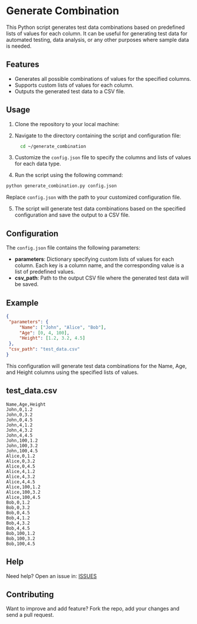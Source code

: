 # Generate Combination

This Python script generates test data combinations based on predefined lists of values for each column. It can be useful for generating test data for automated testing, data analysis, or any other purposes where sample data is needed.

## Features

- Generates all possible combinations of values for the specified columns.
- Supports custom lists of values for each column.
- Outputs the generated test data to a CSV file.

## Usage

1. Clone the repository to your local machine:


2. Navigate to the directory containing the script and configuration file:

   ```bash
     cd ~/generate_combination
   ```


4. Customize the `config.json` file to specify the columns and lists of values for each data type.

5. Run the script using the following command:

```python
python generate_combination.py config.json
```


Replace `config.json` with the path to your customized configuration file.

5. The script will generate test data combinations based on the specified configuration and save the output to a CSV file.

## Configuration

The `config.json` file contains the following parameters:

- **parameters**: Dictionary specifying custom lists of values for each column. Each key is a column name, and the corresponding value is a list of predefined values.
- **csv_path**: Path to the output CSV file where the generated test data will be saved.

## Example

```json
{
 "parameters": {
     "Name": ["John", "Alice", "Bob"],
     "Age": [0, 4, 100],
     "Height": [1.2, 3.2, 4.5]
 },
 "csv_path": "test_data.csv"
}
```
This configuration will generate test data combinations for the Name, Age, and Height columns using the specified lists of values.


## test_data.csv
```csv
Name,Age,Height
John,0,1.2
John,0,3.2
John,0,4.5
John,4,1.2
John,4,3.2
John,4,4.5
John,100,1.2
John,100,3.2
John,100,4.5
Alice,0,1.2
Alice,0,3.2
Alice,0,4.5
Alice,4,1.2
Alice,4,3.2
Alice,4,4.5
Alice,100,1.2
Alice,100,3.2
Alice,100,4.5
Bob,0,1.2
Bob,0,3.2
Bob,0,4.5
Bob,4,1.2
Bob,4,3.2
Bob,4,4.5
Bob,100,1.2
Bob,100,3.2
Bob,100,4.5

```

## Help

Need help? Open an issue in: [ISSUES](https://github.com/josnin/generate_combination/issues)


## Contributing
Want to improve and add feature? Fork the repo, add your changes and send a pull request.
